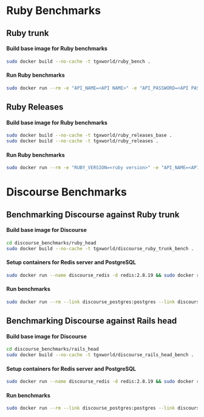 # Ruby Benchmarks

## Ruby trunk

#### Build base image for Ruby benchmarks
```bash
sudo docker build --no-cache -t tgxworld/ruby_bench .
```

#### Run Ruby benchmarks
```bash
sudo docker run --rm -e "API_NAME=<API NAME>" -e "API_PASSWORD=<API PASSWORD>" tgxworld/ruby_bench
```
## Ruby Releases

#### Build base image for Ruby benchmarks
```bash
sudo docker build --no-cache -t tgxworld/ruby_releases_base .
sudo docker build --no-cache -t tgxworld/ruby_releases .
```

#### Run Ruby benchmarks
```bash
sudo docker run --rm -e "RUBY_VERSION=<ruby version>" -e "API_NAME=<API NAME>" -e "API_PASSWORD=<API PASSWORD>" tgxworld/ruby_releases
```

# Discourse Benchmarks

## Benchmarking Discourse against Ruby trunk

#### Build base image for Discourse
```bash
cd discourse_benchmarks/ruby_head
sudo docker build --no-cache -t tgxworld/discourse_ruby_trunk_bench .
```

#### Setup containers for Redis server and PostgreSQL
```bash
sudo docker run --name discourse_redis -d redis:2.8.19 && sudo docker run --name discourse_postgres -d postgres:9.3.5
```

#### Run benchmarks
```bash
sudo docker run --rm --link discourse_postgres:postgres --link discourse_redis:redis -e "RUBY_COMMIT_HASH=<ruby commit sha1>" -e "API_NAME=<API NAME>" -e "API_PASSWORD=<API PASSWORD>" tgxworld/discourse_ruby_trunk_bench
```

## Benchmarking Discourse against Rails head

#### Build base image for Discourse
```bash
cd discourse_benchmarks/rails_head
sudo docker build --no-cache -t tgxworld/discourse_rails_head_bench .
```

#### Setup containers for Redis server and PostgreSQL
```bash
sudo docker run --name discourse_redis -d redis:2.8.19 && sudo docker run --name discourse_postgres -d postgres:9.3.5
```

#### Run benchmarks
```bash
sudo docker run --rm --link discourse_postgres:postgres --link discourse_redis:redis -e "RAILS_COMMIT_HASH=<rails commit sha1>" -e "API_NAME=<API NAME>" -e "API_PASSWORD=<API PASSWORD>" tgxworld/discourse_rails_head_bench
```
